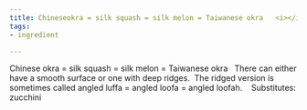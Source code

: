 ```yaml
---
title: Chineseokra = silk squash = silk melon = Taiwanese okra   <i></i>
tags:
- ingredient

---
```

Chinese okra = silk squash = silk melon = Taiwanese okra   There can either have a smooth surface or one with deep ridges.  The ridged version is sometimes called angled luffa = angled loofa = angled loofah.    Substitutes: zucchini
